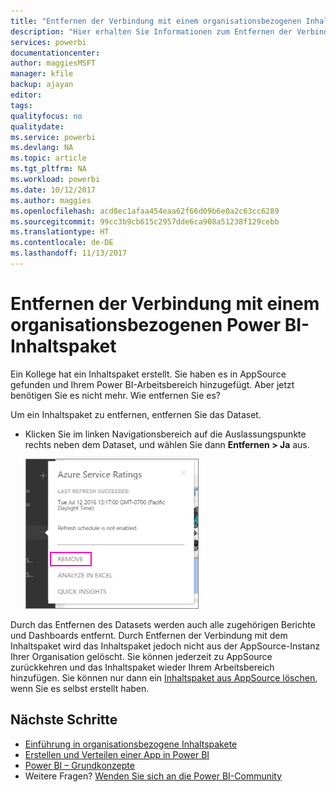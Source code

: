 ```yaml
---
title: "Entfernen der Verbindung mit einem organisationsbezogenen Inhaltspaket – Power BI"
description: "Hier erhalten Sie Informationen zum Entfernen der Verbindung mit einem organisationsbezogenen Inhaltspaket durch Löschen des Datasets in Power BI."
services: powerbi
documentationcenter: 
author: maggiesMSFT
manager: kfile
backup: ajayan
editor: 
tags: 
qualityfocus: no
qualitydate: 
ms.service: powerbi
ms.devlang: NA
ms.topic: article
ms.tgt_pltfrm: NA
ms.workload: powerbi
ms.date: 10/12/2017
ms.author: maggies
ms.openlocfilehash: acd8ec1afaa454eaa62f66d09b6e0a2c63cc6289
ms.sourcegitcommit: 99cc3b9cb615c2957dde6ca908a51238f129cebb
ms.translationtype: HT
ms.contentlocale: de-DE
ms.lasthandoff: 11/13/2017
---
```

# <a name="remove-your-connection-to-a-power-bi-organizational-content-pack"></a>Entfernen der Verbindung mit einem organisationsbezogenen Power BI-Inhaltspaket
Ein Kollege hat ein Inhaltspaket erstellt. Sie haben es in AppSource gefunden und Ihrem Power BI-Arbeitsbereich hinzugefügt. Aber jetzt benötigen Sie es nicht mehr.  Wie entfernen Sie es?

Um ein Inhaltspaket zu entfernen, entfernen Sie das Dataset.  

* Klicken Sie im linken Navigationsbereich auf die Auslassungspunkte rechts neben dem Dataset, und wählen Sie dann **Entfernen \> Ja** aus.  
  
  ![Entfernen des Inhaltspakets](media/service-organizational-content-pack-disconnect/power-bi-remove-organizational-content-pack-dataset.png)

Durch das Entfernen des Datasets werden auch alle zugehörigen Berichte und Dashboards entfernt. Durch Entfernen der Verbindung mit dem Inhaltspaket wird das Inhaltspaket jedoch nicht aus der AppSource-Instanz Ihrer Organisation gelöscht.  Sie können jederzeit zu AppSource zurückkehren und das Inhaltspaket wieder Ihrem Arbeitsbereich hinzufügen. Sie können nur dann ein [Inhaltspaket aus AppSource löschen](service-organizational-content-pack-manage-update-delete.md), wenn Sie es selbst erstellt haben.

## <a name="next-steps"></a>Nächste Schritte
* [Einführung in organisationsbezogene Inhaltspakete](service-organizational-content-pack-introduction.md) 
* [Erstellen und Verteilen einer App in Power BI](service-create-distribute-apps.md) 
* [Power BI – Grundkonzepte](service-basic-concepts.md)  
* Weitere Fragen? [Wenden Sie sich an die Power BI-Community](http://community.powerbi.com/)

